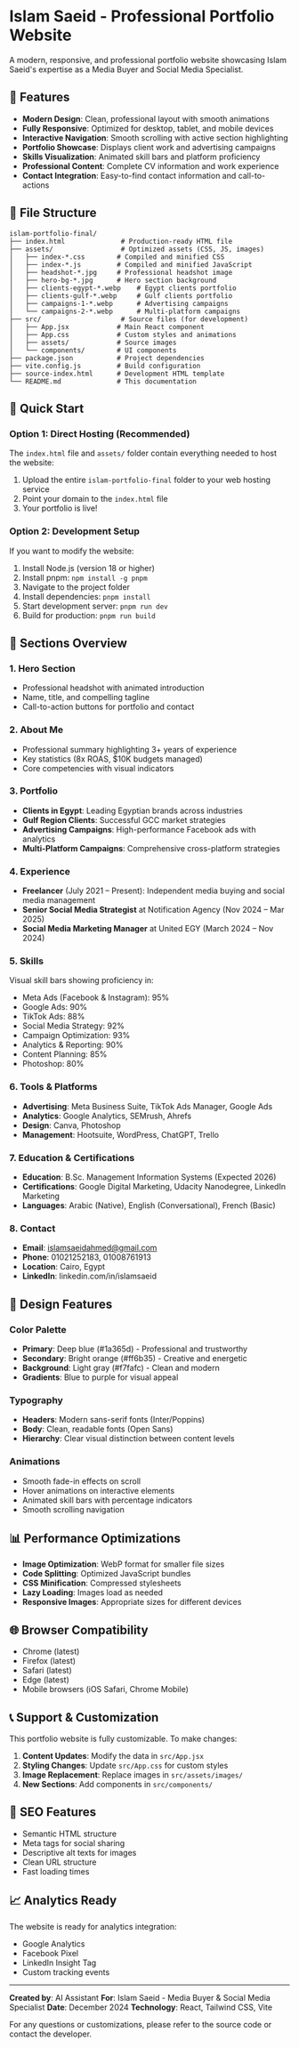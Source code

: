 # Islam Saeid - Professional Portfolio Website

A modern, responsive, and professional portfolio website showcasing Islam Saeid's expertise as a Media Buyer and Social Media Specialist.

## 🌟 Features

- **Modern Design**: Clean, professional layout with smooth animations
- **Fully Responsive**: Optimized for desktop, tablet, and mobile devices
- **Interactive Navigation**: Smooth scrolling with active section highlighting
- **Portfolio Showcase**: Displays client work and advertising campaigns
- **Skills Visualization**: Animated skill bars and platform proficiency
- **Professional Content**: Complete CV information and work experience
- **Contact Integration**: Easy-to-find contact information and call-to-actions

## 📁 File Structure

```
islam-portfolio-final/
├── index.html              # Production-ready HTML file
├── assets/                 # Optimized assets (CSS, JS, images)
│   ├── index-*.css        # Compiled and minified CSS
│   ├── index-*.js         # Compiled and minified JavaScript
│   ├── headshot-*.jpg     # Professional headshot image
│   ├── hero-bg-*.jpg      # Hero section background
│   ├── clients-egypt-*.webp    # Egypt clients portfolio
│   ├── clients-gulf-*.webp     # Gulf clients portfolio
│   ├── campaigns-1-*.webp      # Advertising campaigns
│   └── campaigns-2-*.webp      # Multi-platform campaigns
├── src/                    # Source files (for development)
│   ├── App.jsx            # Main React component
│   ├── App.css            # Custom styles and animations
│   ├── assets/            # Source images
│   └── components/        # UI components
├── package.json           # Project dependencies
├── vite.config.js         # Build configuration
├── source-index.html      # Development HTML template
└── README.md              # This documentation
```

## 🚀 Quick Start

### Option 1: Direct Hosting (Recommended)
The `index.html` file and `assets/` folder contain everything needed to host the website:

1. Upload the entire `islam-portfolio-final` folder to your web hosting service
2. Point your domain to the `index.html` file
3. Your portfolio is live!

### Option 2: Development Setup
If you want to modify the website:

1. Install Node.js (version 18 or higher)
2. Install pnpm: `npm install -g pnpm`
3. Navigate to the project folder
4. Install dependencies: `pnpm install`
5. Start development server: `pnpm run dev`
6. Build for production: `pnpm run build`

## 📱 Sections Overview

### 1. Hero Section
- Professional headshot with animated introduction
- Name, title, and compelling tagline
- Call-to-action buttons for portfolio and contact

### 2. About Me
- Professional summary highlighting 3+ years of experience
- Key statistics (8x ROAS, $10K budgets managed)
- Core competencies with visual indicators

### 3. Portfolio
- **Clients in Egypt**: Leading Egyptian brands across industries
- **Gulf Region Clients**: Successful GCC market strategies
- **Advertising Campaigns**: High-performance Facebook ads with analytics
- **Multi-Platform Campaigns**: Comprehensive cross-platform strategies

### 4. Experience
- **Freelancer** (July 2021 – Present): Independent media buying and social media management
- **Senior Social Media Strategist** at Notification Agency (Nov 2024 – Mar 2025)
- **Social Media Marketing Manager** at United EGY (March 2024 – Nov 2024)

### 5. Skills
Visual skill bars showing proficiency in:
- Meta Ads (Facebook & Instagram): 95%
- Google Ads: 90%
- TikTok Ads: 88%
- Social Media Strategy: 92%
- Campaign Optimization: 93%
- Analytics & Reporting: 90%
- Content Planning: 85%
- Photoshop: 80%

### 6. Tools & Platforms
- **Advertising**: Meta Business Suite, TikTok Ads Manager, Google Ads
- **Analytics**: Google Analytics, SEMrush, Ahrefs
- **Design**: Canva, Photoshop
- **Management**: Hootsuite, WordPress, ChatGPT, Trello

### 7. Education & Certifications
- **Education**: B.Sc. Management Information Systems (Expected 2026)
- **Certifications**: Google Digital Marketing, Udacity Nanodegree, LinkedIn Marketing
- **Languages**: Arabic (Native), English (Conversational), French (Basic)

### 8. Contact
- **Email**: islamsaeidahmed@gmail.com
- **Phone**: 01021252183, 01008761913
- **Location**: Cairo, Egypt
- **LinkedIn**: linkedin.com/in/islamsaeid

## 🎨 Design Features

### Color Palette
- **Primary**: Deep blue (#1a365d) - Professional and trustworthy
- **Secondary**: Bright orange (#ff6b35) - Creative and energetic
- **Background**: Light gray (#f7fafc) - Clean and modern
- **Gradients**: Blue to purple for visual appeal

### Typography
- **Headers**: Modern sans-serif fonts (Inter/Poppins)
- **Body**: Clean, readable fonts (Open Sans)
- **Hierarchy**: Clear visual distinction between content levels

### Animations
- Smooth fade-in effects on scroll
- Hover animations on interactive elements
- Animated skill bars with percentage indicators
- Smooth scrolling navigation

## 📊 Performance Optimizations

- **Image Optimization**: WebP format for smaller file sizes
- **Code Splitting**: Optimized JavaScript bundles
- **CSS Minification**: Compressed stylesheets
- **Lazy Loading**: Images load as needed
- **Responsive Images**: Appropriate sizes for different devices

## 🌐 Browser Compatibility

- Chrome (latest)
- Firefox (latest)
- Safari (latest)
- Edge (latest)
- Mobile browsers (iOS Safari, Chrome Mobile)

## 📞 Support & Customization

This portfolio website is fully customizable. To make changes:

1. **Content Updates**: Modify the data in `src/App.jsx`
2. **Styling Changes**: Update `src/App.css` for custom styles
3. **Image Replacement**: Replace images in `src/assets/images/`
4. **New Sections**: Add components in `src/components/`

## 🎯 SEO Features

- Semantic HTML structure
- Meta tags for social sharing
- Descriptive alt texts for images
- Clean URL structure
- Fast loading times

## 📈 Analytics Ready

The website is ready for analytics integration:
- Google Analytics
- Facebook Pixel
- LinkedIn Insight Tag
- Custom tracking events

---

**Created by**: AI Assistant
**For**: Islam Saeid - Media Buyer & Social Media Specialist
**Date**: December 2024
**Technology**: React, Tailwind CSS, Vite

For any questions or customizations, please refer to the source code or contact the developer.

